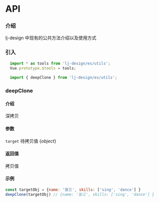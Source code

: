 # API

### 介绍

lj-design 中现有的公共方法介绍以及使用方式

### 引入
  
```javascript
  import * as tools from 'lj-design/es/utils';
  Vue.prototype.$tools = tools;
  
  import { deepClone } from 'lj-design/es/utils';
```

### deepClone

#### 介绍

深拷贝

#### 参数

`target` 待拷贝值 {_object_}

#### 返回值

拷贝值

#### 示例
```js
const targetObj = {name: '张三', skills: ['sing', 'dance'] }
deepClone(targetObj) // {name: '张三', skills: ['sing', 'dance'] }
```